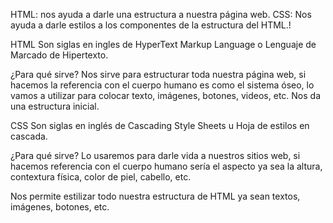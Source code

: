 HTML: nos ayuda a darle una estructura a nuestra página web.
CSS: Nos ayuda a darle estilos a los componentes de la estructura del HTML.!

HTML
Son siglas en ingles de HyperText Markup Language o Lenguaje de Marcado de Hipertexto.

¿Para qué sirve?
Nos sirve para estructurar toda nuestra página web, si hacemos la referencia con el cuerpo humano es como el sistema óseo, lo vamos a utilizar para colocar texto, imágenes, botones, videos, etc. Nos da una estructura inicial.

CSS
Son siglas en inglés de Cascading Style Sheets u Hoja de estilos en cascada.

¿Para qué sirve?
Lo usaremos para darle vida a nuestros sitios web, si hacemos referencia con el cuerpo humano sería el aspecto ya sea la altura, contextura física, color de piel, cabello, etc.

Nos permite estilizar todo nuestra estructura de HTML ya sean textos, imágenes, botones, etc.

